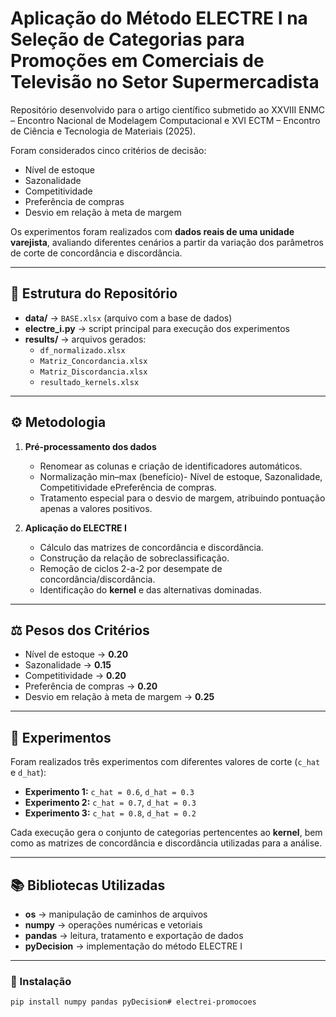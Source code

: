 # Aplicação do Método ELECTRE I na Seleção de Categorias para Promoções em Comerciais de Televisão no Setor Supermercadista

Repositório desenvolvido para o artigo científico submetido ao XXVIII ENMC – Encontro Nacional de Modelagem Computacional e XVI ECTM – Encontro de Ciência e Tecnologia de Materiais (2025).

Foram considerados cinco critérios de decisão:
- Nível de estoque  
- Sazonalidade  
- Competitividade  
- Preferência de compras  
- Desvio em relação à meta de margem  

Os experimentos foram realizados com **dados reais de uma unidade varejista**, avaliando diferentes cenários a partir da variação dos parâmetros de corte de concordância e discordância.

---

## 📂 Estrutura do Repositório
- **data/** → `BASE.xlsx` (arquivo com a base de dados)  
- **electre_i.py** → script principal para execução dos experimentos  
- **results/** → arquivos gerados:
  - `df_normalizado.xlsx`  
  - `Matriz_Concordancia.xlsx`  
  - `Matriz_Discordancia.xlsx`  
  - `resultado_kernels.xlsx`  

---

## ⚙️ Metodologia
1. **Pré-processamento dos dados**  
   - Renomear as colunas e criação de identificadores automáticos.
   - Normalização min–max (benefício)- Nível de estoque, Sazonalidade, Competitividade ePreferência de compras.
   - Tratamento especial para o desvio de margem, atribuindo pontuação apenas a valores positivos.  

2. **Aplicação do ELECTRE I**  
   - Cálculo das matrizes de concordância e discordância.  
   - Construção da relação de sobreclassificação.  
   - Remoção de ciclos 2-a-2 por desempate de concordância/discordância.  
   - Identificação do **kernel** e das alternativas dominadas.  

---

## ⚖️ Pesos dos Critérios
- Nível de estoque → **0.20**  
- Sazonalidade → **0.15**  
- Competitividade → **0.20**  
- Preferência de compras → **0.20**  
- Desvio em relação à meta de margem → **0.25**  

---

## 🧪 Experimentos
Foram realizados três experimentos com diferentes valores de corte (`c_hat` e `d_hat`):

- **Experimento 1:** `c_hat = 0.6`, `d_hat = 0.3`  
- **Experimento 2:** `c_hat = 0.7`, `d_hat = 0.3`  
- **Experimento 3:** `c_hat = 0.8`, `d_hat = 0.2`  

Cada execução gera o conjunto de categorias pertencentes ao **kernel**, bem como as matrizes de concordância e discordância utilizadas para a análise.

---
## 📚 Bibliotecas Utilizadas
- **os** → manipulação de caminhos de arquivos  
- **numpy** → operações numéricas e vetoriais  
- **pandas** → leitura, tratamento e exportação de dados  
- **pyDecision** → implementação do método ELECTRE I  

---
### 🔧 Instalação
```bash
pip install numpy pandas pyDecision# electrei-promocoes
